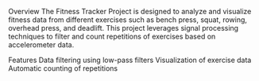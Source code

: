 Overview
The Fitness Tracker Project is designed to analyze and visualize fitness data from different exercises such as bench press, squat, rowing, overhead press, and deadlift. This project leverages signal processing techniques to filter and count repetitions of exercises based on accelerometer data.

Features
Data filtering using low-pass filters
Visualization of exercise data
Automatic counting of repetitions

